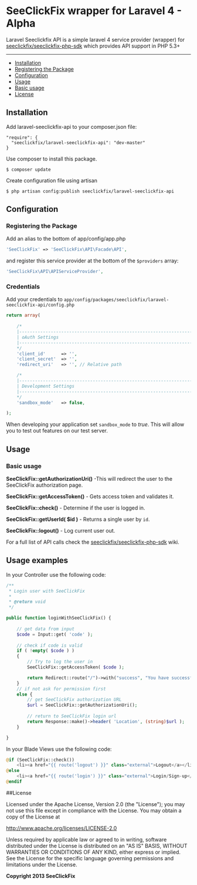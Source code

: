 # SeeClickFix wrapper for Laravel 4 - Alpha

Laravel Seeclickfix API is a simple laravel 4 service provider (wrapper) for [seeclickfix/seeclickfix-php-sdk]( https://github.com/seeclickfix/seeclickfix-php-sdk) 
which provides API support in PHP 5.3+

---
 
- [Installation](#installation)
- [Registering the Package](#registering-the-package)
- [Configuration](#configuration)
- [Usage](#usage)
- [Basic usage](#basic-usage)
- [License](#license)

## Installation

Add laravel-seeclickfix-api to your composer.json file:

~~~
"require": {
  "seeclickfix/laravel-seeclickfix-api": "dev-master"
}
~~~

Use composer to install this package.

~~~
$ composer update
~~~

Create configuration file using artisan

~~~
$ php artisan config:publish seeclickfix/laravel-seeclickfix-api
~~~

## Configuration

### Registering the Package

Add an alias to the bottom of app/config/app.php

~~~php
'SeeClickFix' => 'SeeClickFix\API\Facade\API',
~~~

and register this service provider at the bottom of the `$providers` array:

~~~php
'SeeClickFix\API\APIServiceProvider',
~~~

### Credentials

Add your credentials to ``app/config/packages/seeclickfix/laravel-seeclickfix-api/config.php``

~~~php
return array( 
	
	/*
	|--------------------------------------------------------------------------
	| oAuth Settings
	|--------------------------------------------------------------------------
	*/
    'client_id'      => '',
    'client_secret'  => '',
    'redirect_uri'   => '', // Relative path

	/*
	|--------------------------------------------------------------------------
	| Development Settings
	|--------------------------------------------------------------------------
	*/
    'sandbox_mode'	 => false,

);
~~~

When developing your application set `sandbox_mode` to _true_. This will allow you to test out features on our test server.

## Usage

### Basic usage

**SeeClickFix::getAuthorizationUri()** -This will redirect the user to the SeeClickFix authorization page.

**SeeClickFix::getAccessToken()** - Gets access token and validates it.

**SeeClickFix::check()** - Determine if the user is logged in.

**SeeClickFix::getUserId( $id )** - Returns a single user by `id`.

**SeeClickFix::logout()** - Log current user out.

For a full list of API calls check the [seeclickfix/seeclickfix-php-sdk]( https://github.com/seeclickfix/seeclickfix-php-sdk) wiki. 

## Usage examples

In your Controller use the following code:

~~~php
/**
 * Login user with SeeClickFix
 *
 * @return void
 */

public function loginWithSeeClickFix() {
	
	// get data from input
	$code = Input::get( 'code' );
	
	// check if code is valid
	if ( !empty( $code ) ) 
	{
		// Try to log the user in
        SeeClickFix::getAccessToken( $code );

		return Redirect::route("/")->with("success", "You have successfully logged in.");
	}
	// if not ask for permission first
	else {
		// get SeeClickFix authorization URL
		$url = SeeClickFix::getAuthorizationUri();
		
		// return to SeeClickFix login url
		return Response::make()->header( 'Location', (string)$url );
	}

}
~~~

In your Blade Views use the following code:

~~~php
@if (SeeClickFix::check())
	<li><a href="{{ route('logout') }}" class="external">Logout</a></li>
@else
	<li><a href="{{ route('login') }}" class="external">Login/Sign-up</a></li>
@endif
~~~

##License

Licensed under the Apache License, Version 2.0 (the "License"); you may not use this file except in compliance with the License. You may obtain a copy of the License at

http://www.apache.org/licenses/LICENSE-2.0

Unless required by applicable law or agreed to in writing, software distributed under the License is distributed on an "AS IS" BASIS, WITHOUT WARRANTIES OR CONDITIONS OF ANY KIND, either express or implied. See the License for the specific language governing permissions and limitations under the License.

**Copyright 2013 SeeClickFix**
